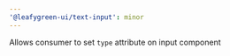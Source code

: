 ```yaml
---
'@leafygreen-ui/text-input': minor
---
```


Allows consumer to set `type` attribute on input component

